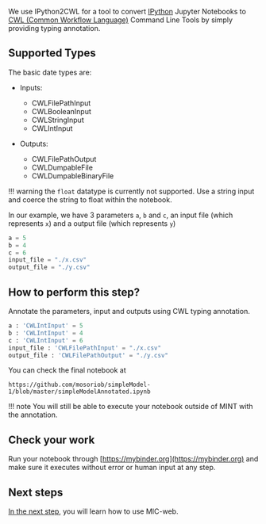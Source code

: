 We use IPython2CWL for a tool to convert [IPython](https://ipython.org/) Jupyter Notebooks to
[CWL (Common Workflow Language)](https://www.commonwl.org/) Command Line Tools by simply providing typing annotation.

## Supported Types

The basic date types are:

- Inputs:
    - CWLFilePathInput
    - CWLBooleanInput
    - CWLStringInput
    - CWLIntInput

- Outputs:
    - CWLFilePathOutput
    - CWLDumpableFile
    - CWLDumpableBinaryFile

!!! warning
    the `float` datatype is currently not supported. Use a string input and coerce the string to float within the notebook.

In our example, we have 3 parameters `a`, `b` and `c`, an input file (which represents `x`) and a output file (which represents `y`)

```python
a = 5
b = 4
c = 6
input_file = "./x.csv"
output_file = "./y.csv"
```

## How to perform this step?

Annotate the parameters, input and outputs using CWL typing annotation.

```python
a : 'CWLIntInput' = 5
b : 'CWLIntInput' = 4
c : 'CWLIntInput' = 6
input_file : 'CWLFilePathInput' = "./x.csv"
output_file : 'CWLFilePathOutput' = "./y.csv"
```

You can check the final notebook at

```
https://github.com/mosoriob/simpleModel-1/blob/master/simpleModelAnnotated.ipynb
```

!!! note
    You will still be able to execute your notebook outside of MINT with the annotation.

## Check your work

Run your notebook through [https://mybinder.org](https://mybinder.org) and make sure it executes without error or human input at any step.

## Next steps

[In the next step](../convert_repository), you will learn how to use MIC-web.
